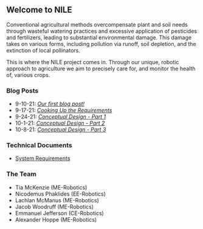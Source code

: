 ## Welcome to NILE

Conventional agricultural methods overcompensate plant and soil needs through wasteful watering practices and excessive application of pesticides and fertilizers, leading to substantial environmental damage. This damage takes on various forms, including pollution via runoff, soil depletion, and the extinction of local pollinators.

This is where the NILE project comes in. Through our unique, robotic approach to agriculture we aim to precisely care for, and monitor the health of, various crops.

### Blog Posts

- 9-10-21: _[Our first blog post!](./blog/9-10-21.html)_
- 9-17-21: _[Cooking Up the Requirements](./blog/9-17-21.html)_
- 9-24-21: _[Conceptual Design - Part 1](./blog/9-24-21.html)_
- 10-1-21: _[Conceptual Design - Part 2](./blog/10-1-21.html)_
- 10-8-21: _[Conceptual Design - Part 3](./blog/10-8-21.html)_

### Technical Documents

- [System Requirements](./assets/NILE_Requirements.pdf)

### The Team
- Tia McKenzie        (ME-Robotics)
- Nicodemus Phaklides (EE-Robotics)
- Lachlan McManus     (ME-Robotics)
- Jacob Woodruff      (ME-Robotics)
- Emmanuel Jefferson  (CE-Robotics)
- Alexander Hoppe     (ME-Robotics)
